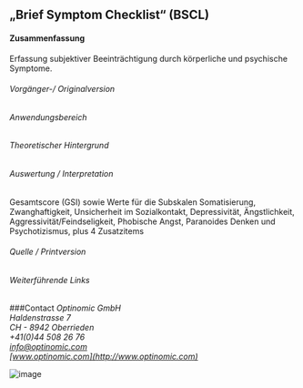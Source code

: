 
## „Brief Symptom Checklist“ (BSCL)      


#### Zusammenfassung
Erfassung subjektiver Beeinträchtigung durch körperliche und psychische Symptome.

###### Vorgänger-/ Originalversion

###### Anwendungsbereich

###### Theoretischer Hintergrund


###### Auswertung / Interpretation
Gesamtscore (GSI) sowie Werte für die Subskalen Somatisierung, Zwanghaftigkeit, Unsicherheit im Sozialkontakt, Depressivität, Ängstlichkeit, Aggressivität/Feindseligkeit, Phobische Angst, Paranoides Denken und Psychotizismus, plus 4 Zusatzitems

###### Quelle / Printversion


###### Weiterführende Links

###Contact
*Optinomic GmbH*   
*Haldenstrasse 7*     
*CH - 8942 Oberrieden*     
*+41(0)44 508 26 76*    
*info@optinomic.com*   
*[www.optinomic.com](http://www.optinomic.com)*    


![image](http://www.ottiger.org/optinomic_logo/optinomic_logo_small.png)    

